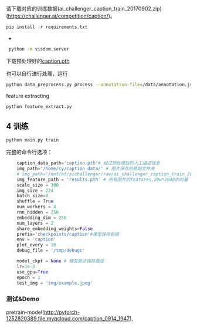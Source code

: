 请下载对应的训练数据(ai_challenger_caption_train_20170902.zip)(https://challenger.ai/competition/caption/)。 

```Python
pip install -r requirements.txt
```
- 
```Bash
 python -m visdom.server
```
下载预处理好的[caption.pth](http://pytorch-1252820389.cosbj.myqcloud.com/caption.pth)

也可以自行进行处理，运行 
```Bash
python data_preprocess.py process --annotation-file=/data/annotation.json --max-words=5000
```
feature extracting
```Bash
python feature_extract.py
```

## 4 训练

```Bash
python main.py train 
```
完整的命令行选项：
```Python
    caption_data_path='caption.pth'# 经过预处理后的人工描述信息
    img_path='/home/cy/caption_data/' # 图片保存的原始文件夹
    # img_path='/mnt/ht/aichallenger/raw/ai_challenger_caption_train_20170902/caption_train_images_20170902/'
    img_feature_path = 'results.pth' # 所有图片的features,20w*2048的向量
    scale_size = 300
    img_size = 224
    batch_size=8
    shuffle = True
    num_workers = 4
    rnn_hidden = 256
    embedding_dim = 256
    num_layers = 2
    share_embedding_weights=False
    prefix='checkpoints/caption'#模型保存前缀
    env = 'caption'
    plot_every = 10
    debug_file = '/tmp/debugc'

    model_ckpt = None # 模型断点保存路径
    lr=1e-3
    use_gpu=True
    epoch = 1
    test_img = 'img/example.jpeg' 

```

### 测试&Demo
pretrain-model(http://pytorch-1252820389.file.myqcloud.com/caption_0914_1947),


